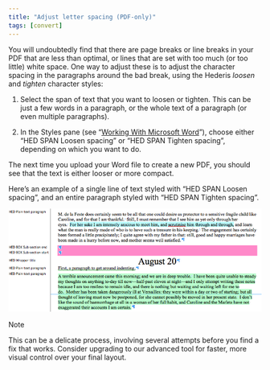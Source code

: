 ```yaml
---
title: "Adjust letter spacing (PDF-only)"
tags: [convert]
---
```

 
<html><body><section data-type="chapter" class="hsecchapter" data-hederis-type="hsecchapter" id="adjust-line-breaks" data-pi-attrs="id: adjust-line-breaks; data-tags: convert;" role="doc-chapter" data-tags="convert" data-author-name=" " data-book-title=" " title="Adjust letter spacing (PDF-only)"><p class="hblkp" data-hederis-type="hblkp" id="pK4PBegtv">You will undoubtedly find that there are page breaks or line breaks in your PDF that are less than optimal, or lines that are set with too much (or too little) white space. One way to adjust these is to adjust the character spacing in the paragraphs around the bad break, using the Hederis <em data-hederis-type="hspanem" id="pNqkcGjW8">loosen</em> and <em class="hspanem" data-hederis-type="hspanem" id="pp18arzUk">tighten</em> character styles:</p><ol class="hwprnumlist" data-hederis-type="hwprnumlist" id="pZ2HuOlMV"><li class="hblkoli" data-hederis-type="hblkoli" id="liBcZawrlC"><p class="hblkoli" data-hederis-type="hblklip" id="pdzwtH4xO">Select the span of text that you want to loosen or tighten. This can be just a few words in a paragraph, or the whole text of a paragraph (or even multiple paragraphs). </p></li><li class="hblkoli" data-hederis-type="hblkoli" id="liXDfxabNt"><p class="hblkoli" data-hederis-type="hblklip" id="pK9KdMx81">In the Styles pane (see &#8220;<a href="{% link _docs/fine-tune-styles.md %}" class="hspana" data-hederis-type="hspana" id="pq787jX7P">Working With Microsoft Word</a>&#8221;), choose either &#8220;HED SPAN Loosen spacing&#8221; or &#8220;HED SPAN Tighten spacing&#8221;, depending on which you want to do.</p></li></ol><p class="hblkp" data-hederis-type="hblkp" id="pJUkEXx7n">The next time you upload your Word file to create a new PDF, you should see that the text is either looser or more compact.</p><p class="hblkp" data-hederis-type="hblkp" id="pf84OkY25">Here&#8217;s an example of a single line of text styled with &#8220;HED SPAN Loosen spacing&#8221;, and an entire paragraph styled with &#8220;HED SPAN Tighten spacing&#8221;.</p><img data-hederis-type="hblkimg" class="hblkimg" id="pvdjgvE6H" src="/images/loosetight1.png" data-img-src="/images/loosetight1.png"/><aside class="hwprbox box" data-hederis-type="hwprbox" id="pdwLPaosA" data-type="sidebar"><p class="hblktype" data-hederis-type="hblktype" id="pRrJ3xShS">Note</p><p class="hblkp" data-hederis-type="hblkp" id="pfFY3zB8n">This can be a delicate process, involving several attempts before you find a fix that works. Consider upgrading to our advanced tool for faster, more visual control over your final layout.</p></aside></section></body></html>
